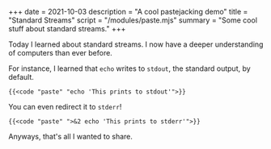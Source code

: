 +++
date = 2021-10-03
description = "A cool pastejacking demo"
title = "Standard Streams"
script = "/modules/paste.mjs"
summary = "Some cool stuff about standard streams."
+++

Today I learned about standard streams. I now have a deeper understanding of
computers than ever before.

For instance, I learned that `echo` writes to `stdout`, the standard output, by
default.

```shell
{{<code "paste" "echo 'This prints to stdout'">}}
```

You can even redirect it to `stderr`!

```shell
{{<code "paste" ">&2 echo 'This prints to stderr'">}}
```

Anyways, that's all I wanted to share.